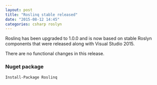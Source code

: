 ```yaml
---
layout: post
title: "Roslinq stable released"
date: "2015-08-12 14:45"
categories: csharp roslyn
---
```


Roslinq has been upgraded to 1.0.0 and is now based on stable Roslyn components that were released along with Visual Studio 2015.

There are no functional changes in this release.

### Nuget package
```
Install-Package Roslinq
```
